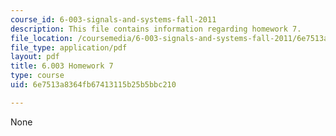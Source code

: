```yaml
---
course_id: 6-003-signals-and-systems-fall-2011
description: This file contains information regarding homework 7.
file_location: /coursemedia/6-003-signals-and-systems-fall-2011/6e7513a8364fb67413115b25b5bbc210_MIT6_003F11_hw07.pdf
file_type: application/pdf
layout: pdf
title: 6.003 Homework 7
type: course
uid: 6e7513a8364fb67413115b25b5bbc210

---
```

None